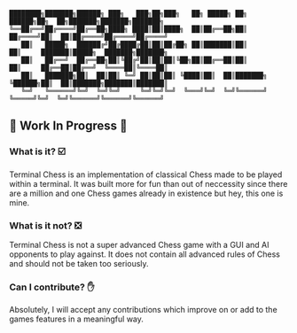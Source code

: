 ```
████████╗███████╗██████╗ ███╗   ███╗██╗███╗   ██╗ █████╗ ██╗          ██████╗██╗  ██╗███████╗███████╗███████╗
╚══██╔══╝██╔════╝██╔══██╗████╗ ████║██║████╗  ██║██╔══██╗██║         ██╔════╝██║  ██║██╔════╝██╔════╝██╔════╝
   ██║   █████╗  ██████╔╝██╔████╔██║██║██╔██╗ ██║███████║██║         ██║     ███████║█████╗  ███████╗███████╗
   ██║   ██╔══╝  ██╔══██╗██║╚██╔╝██║██║██║╚██╗██║██╔══██║██║         ██║     ██╔══██║██╔══╝  ╚════██║╚════██║
   ██║   ███████╗██║  ██║██║ ╚═╝ ██║██║██║ ╚████║██║  ██║███████╗    ╚██████╗██║  ██║███████╗███████║███████║
   ╚═╝   ╚══════╝╚═╝  ╚═╝╚═╝     ╚═╝╚═╝╚═╝  ╚═══╝╚═╝  ╚═╝╚══════╝     ╚═════╝╚═╝  ╚═╝╚══════╝╚══════╝╚══════╝
```                                                                                                             
## :construction: Work In Progress :construction:

### What is it? :ballot_box_with_check:
Terminal Chess is an implementation of classical Chess made to be played within a terminal. It was built more for fun than out of neccessity since there are a million and one Chess games already in existence but hey, this one is mine.

### What is it not? :negative_squared_cross_mark:
Terminal Chess is not a super advanced Chess game with a GUI and AI opponents to play against. It does not contain all advanced rules of Chess and should not be taken too seriously.

### Can I contribute? :raised_hand:
Absolutely, I will accept any contributions which improve on or add to the games features in a meaningful way.